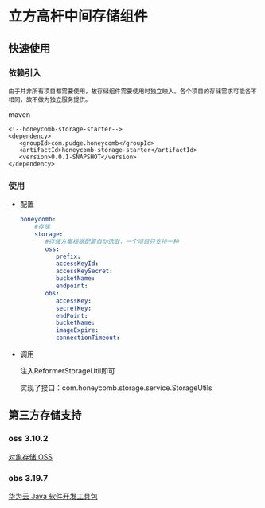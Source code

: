 # 立方高杆中间存储组件

## 快速使用

### 依赖引入

    由于并非所有项目都需要使用，故存储组件需要使用时独立映入。各个项目的存储需求可能各不相同，故不做为独立服务提供。

maven

 ````maven
<!--honeycomb-storage-starter-->
<dependency>
    <groupId>com.pudge.honeycomb</groupId>
    <artifactId>honeycomb-storage-starter</artifactId>
    <version>0.0.1-SNAPSHOT</version>
</dependency>
 ````

### 使用

- 配置

  ````yml
  honeycomb:
      #存储
      storage: 
         #存储方案根据配置自动选取，一个项目只支持一种
         oss:  
            prefix: 
            accessKeyId: 
            accessKeySecret: 
            bucketName:
            endpoint: 
         obs:
            accessKey:
            secretKey:
            endPoint:
            bucketName:
            imageExpire:
            connectionTimeout:
  ````
- 调用

  注入ReformerStorageUtil即可

  实现了接口：com.honeycomb.storage.service.StorageUtils

## 第三方存储支持

### oss 3.10.2

[对象存储 OSS ](https://help.aliyun.com/document_detail/32008.html)
  
### obs 3.19.7

[华为云 Java 软件开发工具包](https://github.com/huaweicloud/huaweicloud-sdk-java-v3/blob/master/README_CN.md)